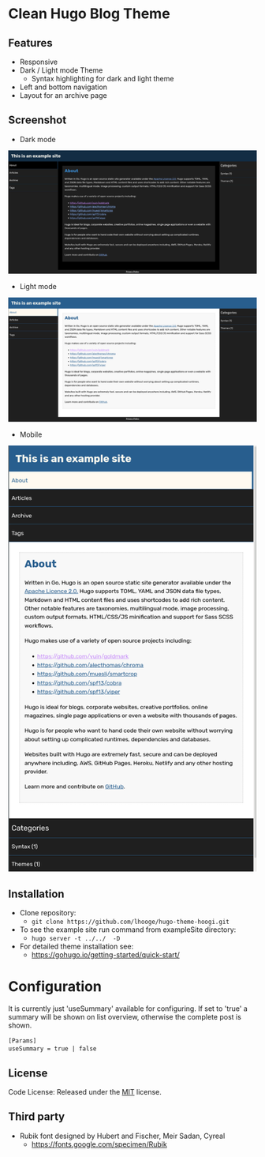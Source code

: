 # Clean Hugo Blog Theme

## Features
- Responsive
- Dark / Light mode Theme
   - Syntax highlighting for dark and light theme
- Left and bottom navigation
- Layout for an archive page

## Screenshot

 - Dark mode

[![](images/darkmode.png)](images/darkmode.png)

 - Light mode
 
[![](images/lightmode.png)](images/lightmode.png)

- Mobile

[![](images/mobile.png)](images/mobile.png)


## Installation 

 - Clone repository: 
   - `git clone https://github.com/lhooge/hugo-theme-hoogi.git`
 - To see the example site run command from exampleSite directory: 
   - `hugo server -t ../../  -D`
 - For detailed theme installation see:
   - https://gohugo.io/getting-started/quick-start/
   
   
# Configuration

It is currently just 'useSummary' available for configuring. 
If set to 'true' a summary will be shown on list overview, 
otherwise the complete post is shown.

```
[Params]
useSummary = true | false
```

## License

Code License: Released under the [MIT](https://github.com/lhooge/hugo-theme-hoogi/blob/master/LICENSE) license.

## Third party 
 
 - Rubik font designed by Hubert and Fischer, Meir Sadan, Cyreal
   - https://fonts.google.com/specimen/Rubik